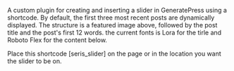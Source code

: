 A custom plugin for creating and inserting a slider in GeneratePress using a shortcode. By default, the first three most recent posts are dynamically displayed. The structure is a featured image above, followed by the post title and the post's first 12 words. the current fonts is Lora for the tirle and Roboto Flex for the content below.



Place this shortcode \[seris\_slider] on the page or in the location you want the slider to be on.

